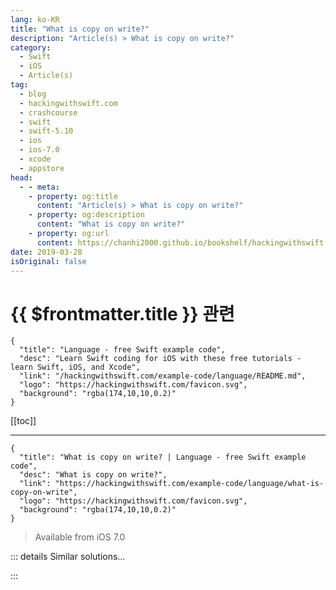 ```yaml
---
lang: ko-KR
title: "What is copy on write?"
description: "Article(s) > What is copy on write?"
category:
  - Swift
  - iOS
  - Article(s)
tag: 
  - blog
  - hackingwithswift.com
  - crashcourse
  - swift
  - swift-5.10
  - ios
  - ios-7.0
  - xcode
  - appstore
head:
  - - meta:
    - property: og:title
      content: "Article(s) > What is copy on write?"
    - property: og:description
      content: "What is copy on write?"
    - property: og:url
      content: https://chanhi2000.github.io/bookshelf/hackingwithswift.com/example-code/language/what-is-copy-on-write.html
date: 2019-03-28
isOriginal: false
---
```


# {{ $frontmatter.title }} 관련

```component VPCard
{
  "title": "Language - free Swift example code",
  "desc": "Learn Swift coding for iOS with these free tutorials - learn Swift, iOS, and Xcode",
  "link": "/hackingwithswift.com/example-code/language/README.md",
  "logo": "https://hackingwithswift.com/favicon.svg",
  "background": "rgba(174,10,10,0.2)"
}
```

[[toc]]

---

```component VPCard
{
  "title": "What is copy on write? | Language - free Swift example code",
  "desc": "What is copy on write?",
  "link": "https://hackingwithswift.com/example-code/language/what-is-copy-on-write",
  "logo": "https://hackingwithswift.com/favicon.svg",
  "background": "rgba(174,10,10,0.2)"
}
```

> Available from iOS 7.0

<!-- TODO: 작성 -->

<!-- 
Copy on write is a common computing technique that helps boost performance when copying structures. To give you an example, imagine an array with 1000 things inside it: if you copied that array into another variable, Swift would have to copy all 1000 elements even if the two arrays ended up being the same.

This problem is solved using copy on write: when you point two variables at the same array they both point to the same underlying data. Swift promises that structs like arrays and dictionaries are copied as values, like numbers, so having two variables point to the same data might seem to contradict that. The solution is simple but clever: if you modify the second variable, Swift takes a full copy at that point so that only the second variable is modified - the first isn't changed.

So, by delaying the copy operation until it's actually needed, Swift can ensure that no wasted work is done.

Warning: copy on write is a feature specifically added to Swift arrays and dictionaries; you don't get it for free in your own data types.

-->

::: details Similar solutions…

<!--
/example-code/system/how-to-copy-objects-in-swift-using-copy">How to copy objects in Swift using copy() 
/example-code/system/how-to-copy-text-to-the-clipboard-using-uipasteboard">How to copy text to the clipboard using UIPasteboard 
/example-code/uikit/how-to-disable-undo-redo-copy-and-paste-gestures-using-editinginteractionconfiguration">How to disable undo, redo, copy, and paste gestures using editingInteractionConfiguration 
/example-code/strings/how-to-save-a-string-to-a-file-on-disk-with-writeto">How to save a string to a file on disk with write(to:) 
/example-code/language/how-to-write-a-closure-that-returns-a-value">How to write a closure that returns a value</a>
-->

:::

